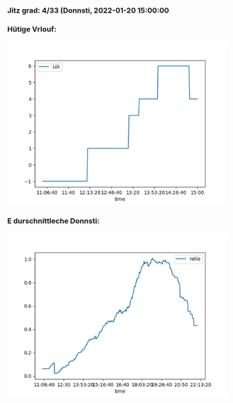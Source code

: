 ### Jitz grad: 4/33 (Donnsti, 2022-01-20 15:00:00

### Hütige Vrlouf:
![Graph](Today.png)

### E durschnittleche Donnsti:
![Graph](Donnsti.png)